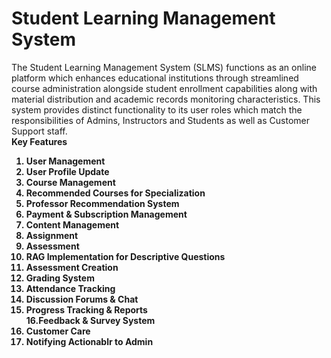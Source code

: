 # Student Learning Management System <br>
The Student Learning Management System (SLMS) functions as an online platform which
enhances educational institutions through streamlined course administration alongside
student enrollment capabilities along with material distribution and academic records
monitoring characteristics. This system provides distinct functionality to its user roles which
match the responsibilities of Admins, Instructors and Students as well as Customer Support
staff.<br>
<b> Key Features <b> <br>
1. User Management <br>
2. User Profile Update <br>
3. Course Management <br>
4. Recommended Courses for Specialization <br>
5. Professor Recommendation System <br>
6. Payment & Subscription Management <br>
7. Content Management <br>
8. Assignment <br>
9. Assessment <br>
10. RAG Implementation for Descriptive Questions <br>
11. Assessment Creation <br>
12. Grading System <br>
13. Attendance Tracking <br>
14. Discussion Forums & Chat <br>
15. Progress Tracking & Reports <br>
16.Feedback & Survey System <br>
17. Customer Care <br>
18. Notifying Actionablr to Admin <br> 
